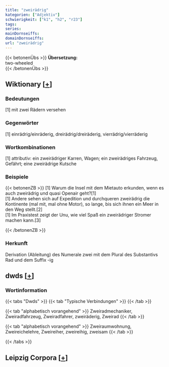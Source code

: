 ```yaml
---
title: "zweirädrig"
kategorien: ["Adjektiv"]
schwierigkeit: ["k1", "h2", "r23"]
tags:
series:
mainDornseiffs:
domainDornseiffs:
url: "zweirädrig"
---
```


{{< betonenÜbs >}}
**Übersetzung:**  
two-wheeled  
{{< /betonenÜbs >}}

## Wiktionary [[+](https://de.wiktionary.org/wiki/zweirädrig)]

### Bedeutungen
[1] mit zwei Rädern versehen  

### Gegenwörter
[1] einrädrig/einräderig, dreirädrig/dreiräderig, vierrädrig/vierräderig  

### Wortkombinationen
[1] attributiv: ein zweirädriger Karren, Wagen; ein zweirädriges Fahrzeug, Gefährt; eine zweirädrige Kutsche  

### Beispiele
{{< betonenZB >}}
[1] Warum die Insel mit dem Mietauto erkunden, wenn es auch zweirädrig und quasi Openair geht?[1]  
[1] Andere sehen sich auf Expedition und durchqueren zweirädrig die Kontinente (mal mit, mal ohne Motor), so lange, bis sich ihnen ein Meer in den Weg stellt.[2]  
[1] Im Praxistest zeigt der Unu, wie viel Spaß ein zweirädriger Stromer machen kann.[3]  

{{< /betonenZB >}}
### Herkunft
Derivation (Ableitung) des Numerale zwei mit dem Plural des Substantivs Rad und dem Suffix -ig  



## dwds [[+](https://www.dwds.de/wb/zweirädrig)]

### Wortinformation
{{< tabs "Dwds" >}}
{{< tab "Typische Verbindungen" >}}
{{< /tab >}}

{{< tab "alphabetisch vorangehend" >}}
Zweiradmechaniker, Zweiradfahrzeug, Zweiradfahrer, zweiräderig, Zweirad
{{< /tab >}}

{{< tab "alphabetisch vorangehend" >}}
Zweiraumwohnung, Zweireichelehre, Zweireiher, zweireihig, zweisam
{{< /tab >}}

{{< /tabs >}}

## Leipzig Corpora [[+](https://corpora.uni-leipzig.de/en/res?word=zweirädrig&corpusId=deu_newscrawl-public_2018)]

